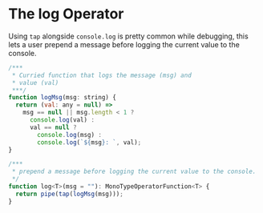 # The log Operator

Using `tap` alongside `console.log` is pretty common while debugging, this lets a user prepend a message before logging the current value to the console.

```JavaScript
/***
 * Curried function that logs the message (msg) and
 * value (val)
 ***/
function logMsg(msg: string) {
  return (val: any = null) => 
    msg == null || msg.length < 1 ? 
      console.log(val) :
      val == null ? 
        console.log(msg) :
        console.log(`${msg}: `, val);
}

/***
 * prepend a message before logging the current value to the console.
 */
function log<T>(msg = ""): MonoTypeOperatorFunction<T> {
  return pipe(tap(logMsg(msg)));
}
```
